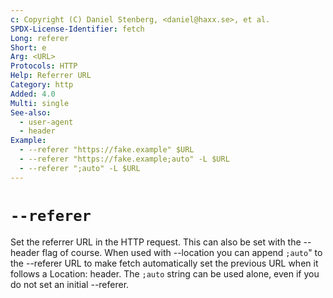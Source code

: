 ```yaml
---
c: Copyright (C) Daniel Stenberg, <daniel@haxx.se>, et al.
SPDX-License-Identifier: fetch
Long: referer
Short: e
Arg: <URL>
Protocols: HTTP
Help: Referrer URL
Category: http
Added: 4.0
Multi: single
See-also:
  - user-agent
  - header
Example:
  - --referer "https://fake.example" $URL
  - --referer "https://fake.example;auto" -L $URL
  - --referer ";auto" -L $URL
---
```


# `--referer`

Set the referrer URL in the HTTP request. This can also be set with the
--header flag of course. When used with --location you can append `;auto`" to
the --referer URL to make fetch automatically set the previous URL when it
follows a Location: header. The `;auto` string can be used alone, even if you
do not set an initial --referer.
